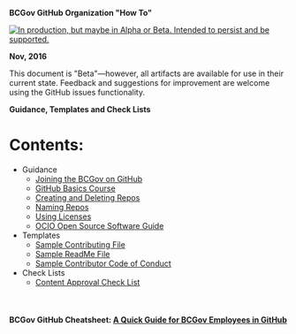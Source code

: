 **BCGov GitHub Organization "How To"**

<a rel="Delivery" href="https://github.com/BCDevExchange/docs/blob/master/discussion/projectstates.md"><img alt="In production, but maybe in Alpha or Beta. Intended to persist and be supported." style="border-width:0" src="https://assets.bcdevexchange.org/images/badges/delivery.svg" title="In production, but maybe in Alpha or Beta. Intended to persist and be supported." /></a>

**Nov, 2016**

This document is "Beta"&mdash;however, all artifacts are available for use in their current state. Feedback and suggestions for improvement are welcome using the GitHub issues functionality.

**Guidance, Templates and Check Lists**


# Contents: #

- Guidance
	- [Joining the BCGov on GitHub](Joining-the-BCGov-on-GitHub.md )
	- [GitHub Basics Course](https://github.com/blog/2245-are-you-new-around-here-introducing-an-on-demand-course-in-github-basics)
	- [Creating and Deleting Repos](Creating-And-Deleting-Repos.md)
	- [Naming Repos](Naming-Repos.md)
	- [Using Licenses](using-licenses.md)
	- [OCIO Open Source Software Guide](/ref-docs/96184_Open_Source_Guideline.pdf)
- Templates
	- [Sample Contributing File](SAMPLE-CONTRIBUTING.md)
	- [Sample ReadMe File](SAMPLE-README.md)
    - [Sample Contributor Code of Conduct](SAMPLE-CODE_OF_CONDUCT.md)
- Check Lists
	- [Content Approval Check List](/ref-docs/Open-Content-Assessment-Checklist.pdf)

<br />


#### BCGov GitHub Cheatsheet: [A Quick Guide for BCGov Employees in GitHub](Cheatsheet.md) 


